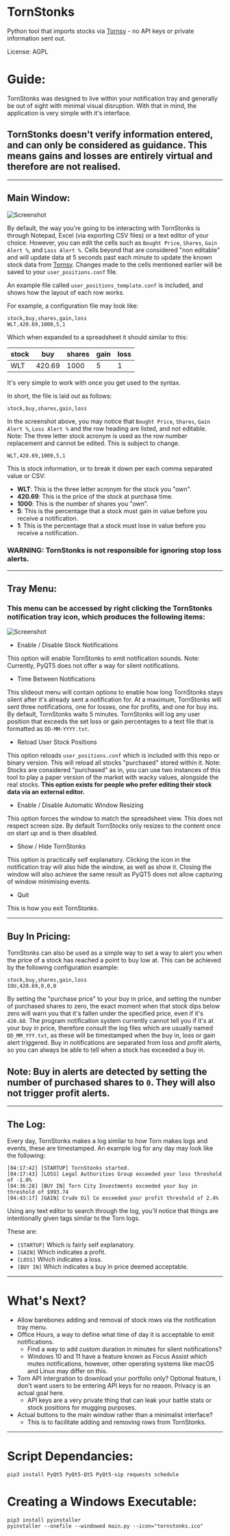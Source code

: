 # TornStonks
Python tool that imports stocks via [Tornsy](https://tornsy.com) - no API keys or private information sent out.

License: AGPL

# Guide:
TornStonks was designed to live within your notification tray and generally be out of sight with minimal visual disruption. With that in mind, the application is very simple with it's interface.

## **TornStonks doesn't verify information entered, and can only be considered as guidance. This means gains and losses are entirely virtual and therefore are not realised.**
___
## Main Window:
![Screenshot](other/screenshot_main.png?raw=true)

By default, the way you're going to be interacting with TornStonks is through Notepad, Excel (via exporting CSV files) or a text editor of your choice. However, you can edit the cells such as `Bought Price`, `Shares`, `Gain Alert %`, and `Loss Alert %`. Cells beyond that are considered "non editable" and will update data at 5 seconds past each minute to update the known stock data from [Tornsy](https://tornsy.com). Changes made to the cells mentioned earlier will be saved to your `user_positions.conf` file.

An example file called `user_positions_template.conf` is included, and shows how the layout of each row works.

For example, a configuration file may look like:
```csv
stock,buy,shares,gain,loss
WLT,420.69,1000,5,1
```

Which when expanded to a spreadsheet it should similar to this:

| stock | buy    | shares | gain | loss |
|-------|--------|--------|------|------|
| WLT   | 420.69 | 1000   | 5    | 1    |

It's very simple to work with once you get used to the syntax.

In short, the file is laid out as follows:
```csv
stock,buy,shares,gain,loss
```
In the screenshot above, you may notice that `Bought Price`, `Shares`, `Gain Alert %`, `Loss Alert %` and the row heading are listed, and not editable. Note: The three letter stock acronym is used as the row number replacement and cannot be edited. This is subject to change.

```csv
WLT,420.69,1000,5,1
```
This is stock information, or to break it down per each comma separated value or CSV:
* **WLT**: This is the three letter acronym for the stock you "own".
* **420.69**: This is the price of the stock at purchase time.
* **1000**: This is the number of shares you "own".
* **5**: This is the percentage that a stock must gain in value before you receive a notification.
* **1**: This is the percentage that a stock must lose in value before you receive a notification.

### **WARNING: TornStonks is not responsible for ignoring stop loss alerts.**
___

## Tray Menu:
### This menu can be accessed by right clicking the TornStonks notification tray icon, which produces the following items:
![Screenshot](other/screenshot_tray.png?raw=true)


* Enable / Disable Stock Notifications

This option will enable TornStonks to emit notification sounds. Note: Currently, PyQT5 does not offer a way for silent notifications.

* Time Between Notifications

This slideout menu will contain options to enable how long TornStonks stays silent after it's already sent a notification for. At a maximum, TornStonks will sent three notifications, one for losses, one for profits, and one for buy ins. By default, TornStonks waits 5 minutes. TornStonks will log any user position that exceeds the set loss or gain percentages to a text file that is formatted as `DD-MM-YYYY.txt`.

* Reload User Stock Positions

This option reloads `user_positions.conf` which is included with this repo or binary version. This will reload all stocks "purchased" stored within it. Note: Stocks are considered "purchased" as in, you can use two instances of this tool to play a paper version of the market with wacky values, alongside the real stocks. **This option exists for people who prefer editing their stock data via an external editor.**

* Enable / Disable Automatic Window Resizing

This option forces the window to match the spreadsheet view. This does not respect screen size. By default TornStocks only resizes to the content once on start up and is then disabled.

* Show / Hide TornStonks

This option is practically self explanatory. Clicking the icon in the notification tray will also hide the window, as well as show it. Closing the window will also achieve the same result as PyQT5 does not allow capturing of window minimising events.

* Quit

This is how you exit TornStonks.
___
## Buy In Pricing:

TornStonks can also be used as a simple way to set a way to alert you when the price of a stock has reached a point to buy low at. This can be achieved by the following configuration example:
```csv
stock,buy,shares,gain,loss
IOU,420.69,0,0,0
```

By setting the "purchase price" to your buy in price, and setting the number of purchased shares to zero, the exact moment when that stock dips below zero will warn you that it's fallen under the specified price, even if it's `420.68`. The program notification system currently cannot tell you if it's at your buy in price, therefore consult the log files which are usually named `DD_MM_YYY.txt`, as these will be timestamped when the buy in, loss or gain alert triggered. Buy in notifications are separated from loss and profit alerts, so you can always be able to tell when a stock has exceeded a buy in.

## Note: Buy in alerts are detected by setting the number of purchased shares to `0`. They will also not trigger profit alerts.
___
## The Log:
Every day, TornStonks makes a log similar to how Torn makes logs and events, these are timestamped.
An example log for any day may look like the following:
```
[04:17:42] [STARTUP] TornStonks started.
[04:17:43] [LOSS] Legal Authorities Group exceeded your loss threshold of -1.0%
[04:36:28] [BUY IN] Torn City Investments exceeded your buy in threshold of $993.74
[04:43:17] [GAIN] Crude Oil Co exceeded your profit threshold of 2.4%
```

Using any text editor to search through the log, you'll notice that things are intentionally given tags similar to the Torn logs.

These are:

* `[STARTUP]` Which is fairly self explanatory.
* `[GAIN]` Which indicates a profit.
* `[LOSS]` Which indicates a loss.
* `[BUY IN]` Which indicates a buy in price deemed acceptable.
___
# What's Next?

* Allow barebones adding and removal of stock rows via the notification tray menu.
* Office Hours, a way to define what time of day it is acceptable to emit notifications.
	* Find a way to add custom duration in minutes for silent notifications?
	* Windows 10 and 11 have a feature known as Focus Assist which mutes notifications, however, other operating systems like macOS and Linux may differ on this.
* Torn API intergration to download your portfolio only? Optional feature, I don't want users to be entering API keys for no reason. Privacy is an actual goal here.
	* API keys are a very private thing that can leak your battle stats or stock positions for mugging purposes.
* Actual buttons to the main window rather than a minimalist interface?
	* This is to facilitate adding and removing rows from TornStonks.
___
# Script Dependancies:

```
pip3 install PyQt5 PyQt5-Qt5 PyQt5-sip requests schedule
```

# Creating a Windows Executable:

```
pip3 install pyinstaller
pyinstaller --onefile --windowed main.py --icon="tornstonks.ico"
```